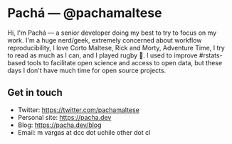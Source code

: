 # Pachá — @pachamaltese

Hi, I'm Pachá — a senior developer doing my best to try to focus on my work. I'm a huge nerd/geek, extremely concerned about workflow reproducibility, I love Corto Maltese, Rick and Morty, Adventure Time, I try to read as much as I can, and I played rugby 🏉. I used to improve #rstats-based tools to facilitate open science and access to open data, but these days I don't have much time for open source projects.

## Get in touch

- Twitter: https://twitter.com/pachamaltese
- Personal site: https://pacha.dev
- Blog: https://pacha.dev/blog
- Email: m vargas at dcc dot uchile other dot cl
